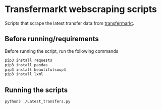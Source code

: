 # Transfermarkt webscraping scripts
Scripts that scrape the latest transfer data from [transfermarkt](transfermarkt.com). 

## Before running/requirements
Before running the script, run the following commands
``` python
pip3 install requests
pip3 install pandas
pip3 install beautifulsoup4
pip3 install lxml
```

## Running the scripts
```
python3 ./Latest_transfers.py 
```
